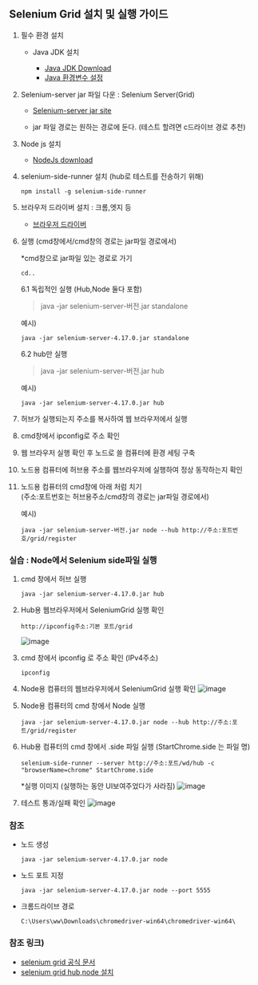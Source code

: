 ## Selenium Grid 설치 및 실행 가이드

1. 필수 환경 설치
    - Java JDK 설치 

        - [Java JDK Download](https://www.oracle.com/kr/java/technologies/downloads/)   
        - [Java 환경변수 설정](https://coding-factory.tistory.com/838)
 
2. Selenium-server jar 파일 다운 : Selenium Server(Grid)
   
    - [Selenium-server jar site](https://www.selenium.dev/downloads/)

    - jar 파일 경로는 원하는 경로에 둔다. (테스트 할려면 c드라이브 경로 추천)

3. Node js 설치   
    - [NodeJs download](https://nodejs.org/en/download/current)
4. selenium-side-runner 설치 (hub로 테스트를 전송하기 위해)
    ```
    npm install -g selenium-side-runner
    ```

5. 브라우저 드라이버 설치 : 크롬,엣지 등

    - [브라우저 드라이버](https://www.selenium.dev/documentation/webdriver/troubleshooting/errors/driver_location/#use-the-path-environment-variable)

6. 실행 (cmd창에서/cmd창의 경로는 jar파일 경로에서)
    
    *cmd창으로 jar파일 있는 경로로 가기
    ``` 
    cd..
    ```

    6.1 독립적인 실행 (Hub,Node 둘다 포함)

    > java -jar selenium-server-버전.jar standalone  

    예시)
    ```   
    java -jar selenium-server-4.17.0.jar standalone
    ```

    6.2 hub만 실행
    
    > java -jar selenium-server-버전.jar hub

    예시)
    ``` 
    java -jar selenium-server-4.17.0.jar hub
    ```

7. 허브가 실행되는지 주소를 복사하여 웹 브라우저에서 실행

8. cmd창에서 ipconfig로 주소 확인

9. 웹 브라우저 실행 확인 후 노드로 쓸 컴퓨터에 환경 세팅 구축

10. 노드용 컴퓨터에 허브용 주소를 웹브라우저에 실행하여 정상 동작하는지 확인

11. 노드용 컴퓨터의 cmd창에 아래 처럼 치기   
    (주소:포트번호는 허브용주소/cmd창의 경로는 jar파일 경로에서)

    예시)
    ```
    java -jar selenium-server-버전.jar node --hub http://주소:포트번호/grid/register 
    ```

### 실습 : Node에서 Selenium side파일 실행
1. cmd 창에서 허브 실행
    ```
    java -jar selenium-server-4.17.0.jar hub
    ```
2. Hub용 웹브라우저에서 SeleniumGrid 실행 확인
    ```
    http://ipconfig주소:기본 포트/grid
    ```
    ![image](https://github.com/yjbae-ww/WebAutomatedTest/assets/159973972/389b5693-704b-494e-a303-6845d69730bc)

3. cmd 창에서 ipconfig 로 주소 확인 (IPv4주소)
    ```
    ipconfig
    ```
4. Node용 컴퓨터의 웹브라우저에서 SeleniumGrid 실행 확인
    ![image](https://github.com/yjbae-ww/WebAutomatedTest/assets/159973972/2d0c05e1-5a81-4203-a811-52a7d334d02d)

5. Node용 컴퓨터의 cmd 창에서 Node 실행
    ```
    java -jar selenium-server-4.17.0.jar node --hub http://주소:포트/grid/register
    ```
6. Hub용 컴퓨터의 cmd 창에서 .side 파일 실행 (StartChrome.side 는 파일 명)
    ```
    selenium-side-runner --server http://주소:포트/wd/hub -c "browserName=chrome" StartChrome.side
    ```
    *실행 이미지 (실행하는 동안 UI보여주었다가 사라짐)
    ![image](https://github.com/yjbae-ww/WebAutomatedTest/assets/159973972/9263df7b-a84c-4559-9fd8-ba49bed7df94)

7. 테스트 통과/실패 확인
    ![image](https://github.com/yjbae-ww/WebAutomatedTest/assets/159973972/28d8e1e1-cca4-420d-bb9b-ab5f851eb5f1)

### 참조

- 노드 생성
    ```
    java -jar selenium-server-4.17.0.jar node
    ```
- 노드 포트 지정
    ```
    java -jar selenium-server-4.17.0.jar node --port 5555
    ```
- 크롬드라이브 경로
    ```
    C:\Users\ww\Downloads\chromedriver-win64\chromedriver-win64\
    ```
### 참조 링크)   
- [selenium grid 공식 문서](https://www.selenium.dev/documentation/grid/getting_started/)   
- [selenium grid hub,node 설치](https://www.whatap.io/ko/blog/39/)
